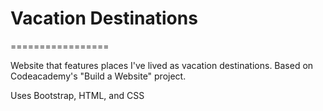 <h1>Vacation Destinations</h1>
=================

Website that features places I've lived as vacation destinations. Based on Codeacademy's "Build a Website" project.

Uses Bootstrap, HTML, and CSS
